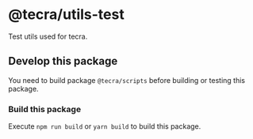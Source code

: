 # @tecra/utils-test

Test utils used for tecra.

## Develop this package

You need to build package `@tecra/scripts` before building or testing this package.

### Build this package

Execute `npm run build` or `yarn build` to build this package.
